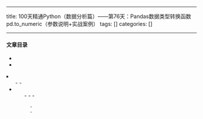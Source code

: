 
--- 
title:  100天精通Python（数据分析篇）——第76天：Pandas数据类型转换函数pd.to_numeric（参数说明+实战案例） 
tags: []
categories: [] 

---


#### 文章目录

  - 
  - 
  <li>
   <ul>
    - 
    - 
    <li>
     <ul>
      - 
      - 
      - 
     
      - 
      - 
     